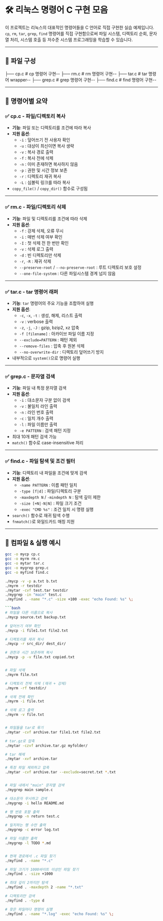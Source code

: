 # 🛠 리눅스 명령어 C 구현 모음

이 프로젝트는 리눅스의 대표적인 명령어들을 C 언어로 직접 구현한 실습 예제입니다.  
`cp`, `rm`, `tar`, `grep`, `find` 명령어를 직접 구현함으로써 파일 시스템, 디렉토리 순회, 문자열 처리, 시스템 호출 등 저수준 시스템 프로그래밍을 학습할 수 있습니다.

---

## 📁 파일 구성

├── cp.c # cp 명령어 구현--
├── rm.c # rm 명령어 구현--
├── tar.c # tar 명령어 wrapper--
├── grep.c # grep 명령어 구현--
├── find.c # find 명령어 구현--


---

## 📄 명령어별 요약

### ✅ cp.c - 파일/디렉토리 복사

- **기능**: 파일 또는 디렉토리를 조건에 따라 복사
- **지원 옵션**:
  - `-i` : 덮어쓰기 전 사용자 확인
  - `-u` : 대상이 최신이면 복사 생략
  - `-v` : 복사 경로 출력
  - `-f` : 복사 전에 삭제
  - `-n` : 이미 존재하면 복사하지 않음
  - `-p` : 권한 및 시간 정보 보존
  - `-r` : 디렉토리 재귀 복사
  - `-L` : 심볼릭 링크를 따라 복사
- `copy_file()` / `copy_dir()` 함수로 구성됨

---

### ✅ rm.c - 파일/디렉토리 삭제

- **기능**: 파일 및 디렉토리를 조건에 따라 삭제
- **지원 옵션**:
  - `-f` : 강제 삭제, 오류 무시
  - `-i` : 매번 삭제 여부 확인
  - `-I` : 첫 삭제 전 한 번만 확인
  - `-v` : 삭제 로그 출력
  - `-d` : 빈 디렉토리만 삭제
  - `-r`, `-R` : 재귀 삭제
  - `--preserve-root` / `--no-preserve-root` : 루트 디렉토리 보호 설정
  - `--one-file-system` : 다른 파일시스템 경계 넘지 않음

---

### ✅ tar.c - tar 명령어 래퍼

- **기능**: `tar` 명령어의 주요 기능을 조합하여 실행
- **지원 옵션**:
  - `-c`, `-x`, `-t` : 생성, 해제, 리스트 출력
  - `-v` : verbose 출력
  - `-z`, `-j`, `-J` : gzip, bzip2, xz 압축
  - `-f [filename]` : 아카이브 파일 이름 지정
  - `--exclude=PATTERN` : 패턴 제외
  - `--remove-files` : 압축 후 원본 삭제
  - `--no-overwrite-dir` : 디렉토리 덮어쓰기 방지
- 내부적으로 `system()`으로 명령어 실행

---

### ✅ grep.c - 문자열 검색

- **기능**: 파일 내 특정 문자열 검색
- **지원 옵션**:
  - `-i` : 대소문자 구분 없이 검색
  - `-v` : 불일치 라인 출력
  - `-n` : 라인 번호 출력
  - `-c` : 일치 개수 출력
  - `-l` : 파일 이름만 출력
  - `-e PATTERN` : 검색 패턴 지정
- 최대 10개 패턴 검색 가능  
- `match()` 함수로 case-insensitive 처리

---

### ✅ find.c - 파일 탐색 및 조건 필터

- **기능**: 디렉토리 내 파일을 조건에 맞게 검색
- **지원 옵션**:
  - `-name PATTERN` : 이름 패턴 일치
  - `-type [f|d]` : 파일/디렉토리 구분
  - `-maxdepth N` / `-mindepth N` : 탐색 깊이 제한
  - `-size [+N|-N|N]` : 파일 크기 조건
  - `-exec "CMD %s"` : 조건 일치 시 명령 실행
- `search()` 함수로 재귀 탐색 수행  
- `fnmatch()`로 와일드카드 매칭 지원

---

## 🧪 컴파일 & 실행 예시

```bash
gcc -o mycp cp.c
gcc -o myrm rm.c
gcc -o mytar tar.c
gcc -o mygrep grep.c
gcc -o myfind find.c

./mycp -v -p a.txt b.txt
./myrm -r testdir
./mytar -cvf test.tar testdir
./mygrep -in "main" test.c
./myfind . -name "*.c" -size +100 -exec "echo Found: %s" \;

```bash
# 파일을 다른 이름으로 복사
./mycp source.txt backup.txt

# 덮어쓰기 여부 확인
./mycp -i file1.txt file2.txt

# 디렉토리를 재귀 복사
./mycp -r src_dir/ dest_dir/

# 권한과 시간 보존하며 복사
./mycp -p -v file.txt copied.txt


# 파일 삭제
./myrm file.txt

# 디렉토리 전체 삭제 (재귀 + 강제)
./myrm -rf testdir/

# 삭제 전에 확인
./myrm -i file.txt

# 삭제 로그 출력
./myrm -v file.txt


# 파일들을 tar로 묶기
./mytar -cvf archive.tar file1.txt file2.txt

# tar.gz로 압축
./mytar -czvf archive.tar.gz myfolder/

# tar 해제
./mytar -xvf archive.tar

# 특정 파일 제외하고 압축
./mytar -cvf archive.tar --exclude=secret.txt *.txt


# 파일 내에서 "main" 문자열 검색
./mygrep main sample.c

# 대소문자 무시하고 검색
./mygrep -i hello README.md

# 행 번호 포함 출력
./mygrep -n return test.c

# 일치하는 행 수만 출력
./mygrep -c error log.txt

# 파일 이름만 출력
./mygrep -l TODO *.md


# 현재 경로에서 .c 파일 찾기
./myfind . -name "*.c"

# 파일 크기가 1000바이트 이상인 파일 찾기
./myfind . -size +1000

# 최대 깊이 2까지만 탐색
./myfind . -maxdepth 2 -name "*.txt"

# 디렉토리만 검색
./myfind . -type d

# 찾은 파일마다 명령어 실행
./myfind . -name "*.log" -exec "echo Found: %s" \;



